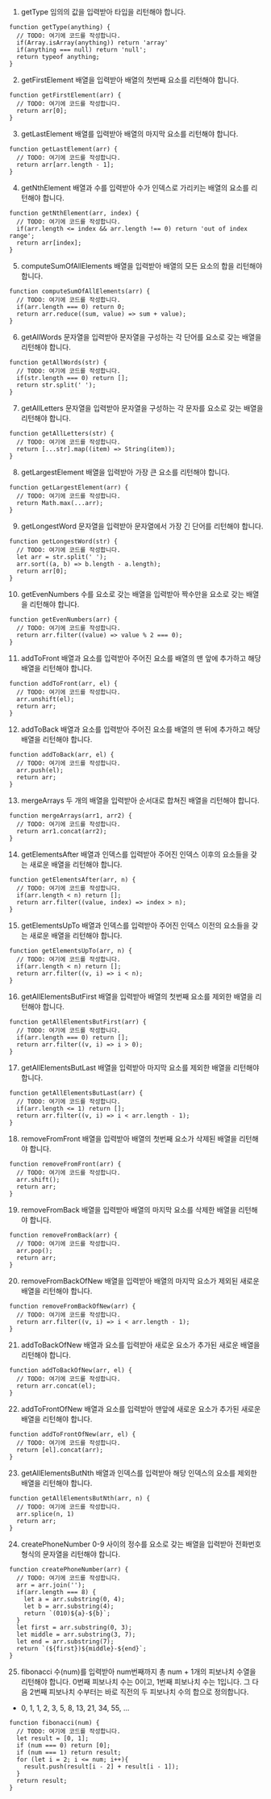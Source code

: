 1. getType
임의의 값을 입력받아 타입을 리턴해야 합니다.

```
function getType(anything) {
  // TODO: 여기에 코드를 작성합니다.
  if(Array.isArray(anything)) return 'array'
  if(anything === null) return 'null';
  return typeof anything;
}
```

2. getFirstElement
배열을 입력받아 배열의 첫번째 요소를 리턴해야 합니다.

```
function getFirstElement(arr) {
  // TODO: 여기에 코드를 작성합니다.
  return arr[0];
}
```

3. getLastElement
배열를 입력받아 배열의 마지막 요소를 리턴해야 합니다.

```
function getLastElement(arr) {
  // TODO: 여기에 코드를 작성합니다.
  return arr[arr.length - 1];
}
```

4. getNthElement
배열과 수를 입력받아 수가 인덱스로 가리키는 배열의 요소를 리턴해야 합니다.

```
function getNthElement(arr, index) {
  // TODO: 여기에 코드를 작성합니다.
  if(arr.length <= index && arr.length !== 0) return 'out of index range';
  return arr[index];
}
```

5. computeSumOfAllElements
배열을 입력받아 배열의 모든 요소의 합을 리턴해야 합니다.

```
function computeSumOfAllElements(arr) {
  // TODO: 여기에 코드를 작성합니다.
  if(arr.length === 0) return 0;
  return arr.reduce((sum, value) => sum + value);
}
```

6. getAllWords
문자열을 입력받아 문자열을 구성하는 각 단어를 요소로 갖는 배열을 리턴해야 합니다.

```
function getAllWords(str) {
  // TODO: 여기에 코드를 작성합니다.
  if(str.length === 0) return [];
  return str.split(' ');
}
```

7. getAllLetters
문자열을 입력받아 문자열을 구성하는 각 문자를 요소로 갖는 배열을 리턴해야 합니다.

```
function getAllLetters(str) {
  // TODO: 여기에 코드를 작성합니다.
  return [...str].map((item) => String(item));
}
```

8. getLargestElement
배열을 입력받아 가장 큰 요소를 리턴해야 합니다.

```
function getLargestElement(arr) {
  // TODO: 여기에 코드를 작성합니다.
  return Math.max(...arr);
}
```

9. getLongestWord
문자열을 입력받아 문자열에서 가장 긴 단어를 리턴해야 합니다.

```
function getLongestWord(str) {
  // TODO: 여기에 코드를 작성합니다.
  let arr = str.split(' ');
  arr.sort((a, b) => b.length - a.length);
  return arr[0];
}
```

10. getEvenNumbers
수를 요소로 갖는 배열을 입력받아 짝수만을 요소로 갖는 배열을 리턴해야 합니다.

```
function getEvenNumbers(arr) {
  // TODO: 여기에 코드를 작성합니다.
  return arr.filter((value) => value % 2 === 0);
}
```

11. addToFront
배열과 요소를 입력받아 주어진 요소를 배열의 맨 앞에 추가하고 해당 배열을 리턴해야 합니다.

```
function addToFront(arr, el) {
  // TODO: 여기에 코드를 작성합니다.
  arr.unshift(el);
  return arr;
}
```

12. addToBack
배열과 요소를 입력받아 주어진 요소를 배열의 맨 뒤에 추가하고 해당 배열을 리턴해야 합니다.

```
function addToBack(arr, el) {
  // TODO: 여기에 코드를 작성합니다.
  arr.push(el);
  return arr;
}
```

13. mergeArrays
두 개의 배열을 입력받아 순서대로 합쳐진 배열을 리턴해야 합니다.

```
function mergeArrays(arr1, arr2) {
  // TODO: 여기에 코드를 작성합니다.
  return arr1.concat(arr2);
}
```

14. getElementsAfter
배열과 인덱스를 입력받아 주어진 인덱스 이후의 요소들을 갖는 새로운 배열을 리턴해야 합니다.

```
function getElementsAfter(arr, n) {
  // TODO: 여기에 코드를 작성합니다.
  if(arr.length < n) return [];
  return arr.filter((value, index) => index > n);
}
```

15. getElementsUpTo
배열과 인덱스를 입력받아 주어진 인덱스 이전의 요소들을 갖는 새로운 배열을 리턴해야 합니다.

```
function getElementsUpTo(arr, n) {
  // TODO: 여기에 코드를 작성합니다.
  if(arr.length < n) return [];
  return arr.filter((v, i) => i < n);
}

```

16. getAllElementsButFirst
배열을 입력받아 배열의 첫번째 요소를 제외한 배열을 리턴해야 합니다.

```
function getAllElementsButFirst(arr) {
  // TODO: 여기에 코드를 작성합니다.
  if(arr.length === 0) return [];
  return arr.filter((v, i) => i > 0);
}
```

17. getAllElementsButLast
배열을 입력받아 마지막 요소를 제외한 배열을 리턴해야 합니다.

```
function getAllElementsButLast(arr) {
  // TODO: 여기에 코드를 작성합니다.
  if(arr.length <= 1) return [];
  return arr.filter((v, i) => i < arr.length - 1);
}
```

18. removeFromFront
배열을 입력받아 배열의 첫번째 요소가 삭제된 배열을 리턴해야 합니다.

```
function removeFromFront(arr) {
  // TODO: 여기에 코드를 작성합니다.
  arr.shift();
  return arr;
}
```

19. removeFromBack
배열을 입력받아 배열의 마지막 요소를 삭제한 배열을 리턴해야 합니다.

```
function removeFromBack(arr) {
  // TODO: 여기에 코드를 작성합니다.
  arr.pop();
  return arr;
}
```

20. removeFromBackOfNew
배열을 입력받아 배열의 마지막 요소가 제외된 새로운 배열을 리턴해야 합니다.

```
function removeFromBackOfNew(arr) {
  // TODO: 여기에 코드를 작성합니다.
  return arr.filter((v, i) => i < arr.length - 1);
}
```

21. addToBackOfNew
배열과 요소를 입력받아 새로운 요소가 추가된 새로운 배열을 리턴해야 합니다.

```
function addToBackOfNew(arr, el) {
  // TODO: 여기에 코드를 작성합니다.
  return arr.concat(el);
}
```

22. addToFrontOfNew
배열과 요소를 입력받아 맨앞에 새로운 요소가 추가된 새로운 배열을 리턴해야 합니다.

```
function addToFrontOfNew(arr, el) {
  // TODO: 여기에 코드를 작성합니다.
  return [el].concat(arr);
}
```

23. getAllElementsButNth
배열과 인덱스를 입력받아 해당 인덱스의 요소를 제외한 배열을 리턴해야 합니다.

```
function getAllElementsButNth(arr, n) {
  // TODO: 여기에 코드를 작성합니다.
  arr.splice(n, 1)
  return arr;
}
```

24. createPhoneNumber
0-9 사이의 정수를 요소로 갖는 배열을 입력받아 전화번호 형식의 문자열을 리턴해야 합니다.

```
function createPhoneNumber(arr) {
  // TODO: 여기에 코드를 작성합니다.
  arr = arr.join('');
  if(arr.length === 8) {
    let a = arr.substring(0, 4);
    let b = arr.substring(4);
    return `(010)${a}-${b}`;
  }
  let first = arr.substring(0, 3);
  let middle = arr.substring(3, 7);
  let end = arr.substring(7);
  return `(${first})${middle}-${end}`;
}
```

25. fibonacci
수(num)를 입력받아 num번째까지 총 num + 1개의 피보나치 수열을 리턴해야 합니다.
0번째 피보나치 수는 0이고, 1번째 피보나치 수는 1입니다. 그 다음 2번째 피보나치 수부터는 바로 직전의 두 피보나치 수의 합으로 정의합니다.
- 0, 1, 1, 2, 3, 5, 8, 13, 21, 34, 55, ...

```
function fibonacci(num) {
  // TODO: 여기에 코드를 작성합니다.
  let result = [0, 1];
  if (num === 0) return [0];
  if (num === 1) return result;
  for (let i = 2; i <= num; i++){
    result.push(result[i - 2] + result[i - 1]);
  }
  return result;
}
```